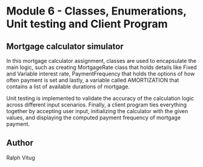 # Module 6 - Classes, Enumerations, Unit testing and Client Program

## Mortgage calculator simulator

In this mortgage calculator assignment, classes are used to encapsulate the main logic, such as creating MortgageRate class that holds details like 
Fixed and Variable interest rate, PaymentFrequency that holds the options of how often payment is set and lastly, a variable called AMORTIZATION that contains a list of available durations of mortgage. 

Unit testing is implemented to validate the accuracy of the calculation logic across different input scenarios. Finally, a client program ties everything together by accepting user input, initializing the calculator with the given values, and displaying the computed payment frequency of mortgage payment.

## Author

Ralph Vitug
